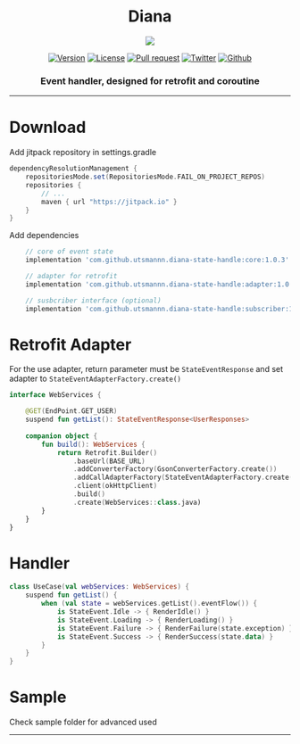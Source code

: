 <h1 align="center">
  Diana
</h1>

<p align="center">
  <img src="https://i.ibb.co/0sgvNdB/carbon-1.png"/>
</p>

<p align="center">
  <a href="https://jitpack.io/#utsmannn/diana-state-handle"><img alt="Version" src="https://img.shields.io/jitpack/version/com.github.utsmannn/diana-state-handle"></a>
  <a href="LICENSE"><img alt="License" src="https://img.shields.io/badge/License-Apache%202.0-blue.svg"></a>
  <a href="https://github.com/utsmannn/diana-state-handle/pulls"><img alt="Pull request" src="https://img.shields.io/badge/PRs-welcome-brightgreen.svg?style=flat"></a>
  <a href="https://twitter.com/utsmannn"><img alt="Twitter" src="https://img.shields.io/twitter/follow/utsmannn"></a>
  <a href="https://github.com/utsmannn"><img alt="Github" src="https://img.shields.io/github/followers/utsmannn?label=follow&style=social"></a>
  <h3 align="center">Event handler, designed for retrofit and coroutine</h3>
</p>

---

# Download
Add jitpack repository in settings.gradle
```groovy
dependencyResolutionManagement {
    repositoriesMode.set(RepositoriesMode.FAIL_ON_PROJECT_REPOS)
    repositories {
        // ...
        maven { url "https://jitpack.io" }
    }
}
```

Add dependencies
```groovy
    // core of event state
    implementation 'com.github.utsmannn.diana-state-handle:core:1.0.3'

    // adapter for retrofit
    implementation 'com.github.utsmannn.diana-state-handle:adapter:1.0.3'

    // susbcriber interface (optional)
    implementation 'com.github.utsmannn.diana-state-handle:subscriber:1.0.3'
```

# Retrofit Adapter
For the use adapter, return parameter must be `StateEventResponse` and set adapter to `StateEventAdapterFactory.create()`

```kotlin
interface WebServices {

    @GET(EndPoint.GET_USER)
    suspend fun getList(): StateEventResponse<UserResponses>
    
    companion object {
        fun build(): WebServices {
            return Retrofit.Builder()
                .baseUrl(BASE_URL)
                .addConverterFactory(GsonConverterFactory.create())
                .addCallAdapterFactory(StateEventAdapterFactory.create()) // use this adapter
                .client(okHttpClient)
                .build()
                .create(WebServices::class.java)
        }
    }
}
```

# Handler
```kotlin
class UseCase(val webServices: WebServices) {
    suspend fun getList() {
        when (val state = webServices.getList().eventFlow()) {
            is StateEvent.Idle -> { RenderIdle() }
            is StateEvent.Loading -> { RenderLoading() }
            is StateEvent.Failure -> { RenderFailure(state.exception) }
            is StateEvent.Success -> { RenderSuccess(state.data) }
        }
    }
}
```

# Sample
Check sample folder for advanced used

---